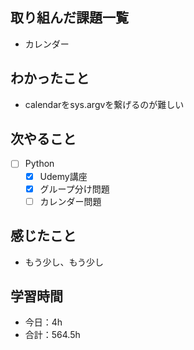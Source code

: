 ## 取り組んだ課題一覧

- カレンダー  

## わかったこと
-  calendarをsys.argvを繋げるのが難しい

## 次やること

- [ ] Python
    - [x] Udemy講座
    - [x] グループ分け問題
    - [ ] カレンダー問題

## 感じたこと
- もう少し、もう少し

## 学習時間

- 今日：4h
- 合計：564.5h